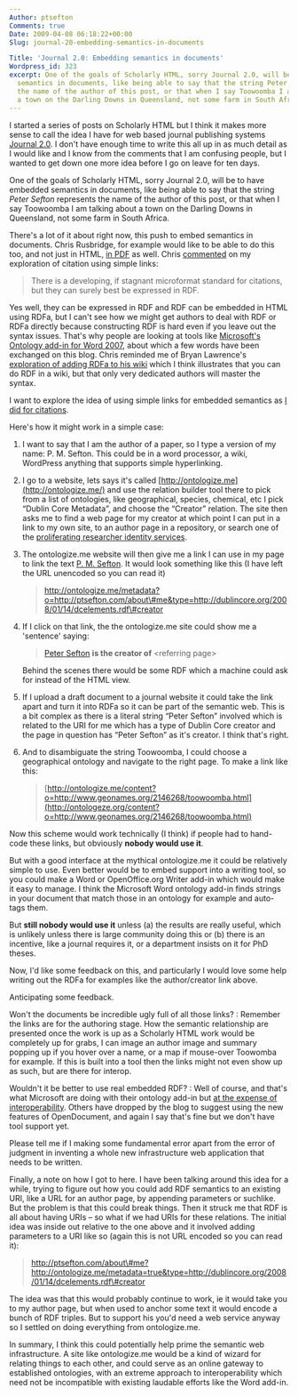 ```yaml
---
Author: ptsefton
Comments: true
Date: 2009-04-08 06:18:22+00:00
Slug: journal-20-embedding-semantics-in-documents

Title: 'Journal 2.0: Embedding semantics in documents'
Wordpress_id: 323
excerpt: One of the goals of Scholarly HTML, sorry Journal 2.0, will be to have embedded
  semantics in documents, like being able to say that the string Peter Sefton represents
  the name of the author of this post, or that when I say Toowoomba I am talking about
  a town on the Darling Downs in Queensland, not some farm in South Africa.
---
```


<div>

<div class="page-toc">

</div>

<div>

I started a series of posts on Scholarly HTML but I think it makes more
sense to call the idea I have for web based journal publishing systems
[Journal 2.0](http://delicious.com/ptsefton/journal2.0). I don't have
enough time to write this all up in as much detail as I would like and I
know from the comments that I am confusing people, but I wanted to get
down one more idea before I go on leave for ten days.

One of the goals of Scholarly HTML, sorry Journal 2.0, will be to have
embedded semantics in documents, like being able to say that the string
*Peter Sefton* represents the name of the author of this post, or that
when I say Toowoomba I am talking about a town on the Darling Downs in
Queensland, not some farm in South Africa.

There's a lot of it about right now, this push to embed semantics in
documents. Chris Rusbridge, for example would like to be able to do this
too, and not just in HTML, [in
PDF](http://digitalcuration.blogspot.com/2009/04/semantically-richer-pdf.html)
as well. Chris
[commented](http://ptsefton.com/2009/04/07/scholarly-html-simple-rational-modern-citations-using-links.htm/comment-page-1#comment-188)
on my exploration of citation using simple links:

> There is a developing, if stagnant microformat standard for citations,
> but they can surely best be expressed in RDF.

Yes well, they can be expressed in RDF and RDF can be embedded in HTML
using RDFa, but I can't see how we might get authors to deal with RDF or
RDFa directly because constructing RDF is hard even if you leave out the
syntax issues. That's why people are looking at tools like [Microsoft's
Ontology add-in for Word 2007](http://ucsdbiolit.codeplex.com/), about
which a few words have been exchanged on this blog. Chris reminded me of
Bryan Lawrence's [exploration of adding RDFa to his
wiki](http://home.badc.rl.ac.uk/lawrence/blog/2008/04/23/creating_rdfa)
which I think illustrates that you can do RDF in a wiki, but that only
very dedicated authors will master the syntax.

I want to explore the idea of using simple links for embedded semantics
as [I did for
citations](http://ptsefton.com/2009/04/07/scholarly-html-simple-rational-modern-citations-using-links.htm).

Here's how it might work in a simple case:

1.  I want to say that I am the author of a paper, so I type a version
    of my name: P. M. Sefton. This could be in a word processor, a wiki,
    WordPress anything that supports simple hyperlinking.

2.  I go to a website, lets says it's called
    [http://ontologize.me](http://ontologize.me/) and use the relation
    builder tool there to pick from a list of ontologies, like
    geographical, species, chemical, etc I pick <span
    class="spCh spChx201c">“</span>Dublin Core Metadata<span
    class="spCh spChx201d">”</span>, and choose the <span
    class="spCh spChx201c">“</span>Creator<span
    class="spCh spChx201d">”</span> relation. The site then asks me to
    find a web page for my creator at which point I can put in a link to
    my own site, to an author page in a repository, or search one of the
    [proliferating researcher identity
    services](http://arstechnica.com/science/news/2009/03/multiple-initiatives-vie-to-give-scientists-unique-ids.ars).

3.  The ontologize.me website will then give me a link I can use in my
    page to link the text [P. M.
    Sefton](http://ontologize.me/metadata?o=http://ptsefton.com/about#me&type=http://dublincore.org/2008/01/14/dcelements.rdf%23creator).
    It would look something like this (I have left the URL unencoded so
    you can read it)

    > http://ontologize.me/metadata?o=http://ptsefton.com/about\#me&type=http://dublincore.org/2008/01/14/dcelements.rdf\#creator

4.  If I click on that link, the the ontologize.me site could show me a
    'sentence' saying:

    > [Peter Sefton](http://ptsefton.com/about#me) **is the creator of**
    > \<referring page\>

    Behind the scenes there would be some RDF which a machine could ask
    for instead of the HTML view.

5.  If I upload a draft document to a journal website it could take the
    link apart and turn it into RDFa so it can be part of the semantic
    web. This is a bit complex as there is a literal string <span
    class="spCh spChx201c">“</span>Peter Sefton<span
    class="spCh spChx201d">”</span> involved which is related to the URI
    for me which has a type of Dublin Core creator and the page in
    question has <span class="spCh spChx201c">“</span>Peter Sefton<span
    class="spCh spChx201d">”</span> as it's creator. I think that's
    right.

6.  And to disambiguate the string Toowoomba, I could choose a
    geographical ontology and navigate to the right page. To make a link
    like this:

    > [http://ontologize.me/content?o=http://www.geonames.org/2146268/toowoomba.html](http://ontologeze.org/content?o=http://www.geonames.org/2146268/toowoomba.html)

Now this scheme would work technically (I think) if people had to
hand-code these links, but obviously **nobody would use it**.

But with a good interface at the mythical ontologize.me it could be
relatively simple to use. Even better would be to embed support into a
writing tool, so you could make a Word or OpenOffice.org Writer add-in
which would make it easy to manage. I think the Microsoft Word ontology
add-in finds strings in your document that match those in an ontology
for example and auto-tags them.

But **still nobody would use it** unless (a) the results are really
useful, which is unlikely unless there is large community doing this or
(b) there is an incentive, like a journal requires it, or a department
insists on it for PhD theses.

Now, I'd like some feedback on this, and particularly I would love some
help writing out the RDFa for examples like the author/creator link
above.

Anticipating some feedback.

Won't the documents be incredible ugly full of all those links?
:   Remember the links are for the authoring stage. How the semantic
    relationship are presented once the work is up as a Scholarly HTML
    work would be completely up for grabs, I can image an author image
    and summary popping up if you hover over a name, or a map if
    mouse-over Toowomba for example. If this is built into a tool then
    the links might not even show up as such, but are there for interop.

Wouldn't it be better to use real embedded RDF?
:   Well of course, and that's what Microsoft are doing with their
    ontology add-in but [at the expense of
    interoperability](http://ptsefton.com/2009/03/27/more-on-microsoft-collaboration-and-word-processor-interop.htm).
    Others have dropped by the blog to suggest using the new features of
    OpenDocument, and again I say that's fine but we don't have tool
    support yet.

Please tell me if I making some fundamental error apart from the error
of judgment in inventing a whole new infrastructure web application that
needs to be written.

Finally, a note on how I got to here. I have been talking around this
idea for a while, trying to figure out how you could add RDF semantics
to an existing URI, like a URL for an author page, by appending
parameters or suchlike. But the problem is that this could break things.
Then it struck me that RDF is all about having URIs <span
class="spCh spChx2013">–</span> so what if we had URIs for these
relations. The initial idea was inside out relative to the one above and
it involved adding parameters to a URI like so (again this is not URL
encoded so you can read it):

> http://ptsefton.com/about\#me?http://ontologize.me/metadata=true&type=http://dublincore.org/2008/01/14/dcelements.rdf\#creator

The idea was that this would probably continue to work, ie it would take
you to my author page, but when used to anchor some text it would encode
a bunch of RDF triples. But to support his you'd need a web service
anyway so I settled on doing everything from ontologize.me.

In summary, I think this could potentially help prime the semantic web
infrastructure. A site like ontologize.me would be a kind of wizard for
relating things to each other, and could serve as an online gateway to
established ontologies, with an extreme approach to interoperability
which need not be incompatible with existing laudable efforts like the
Word add-in.

</div>

</div>
